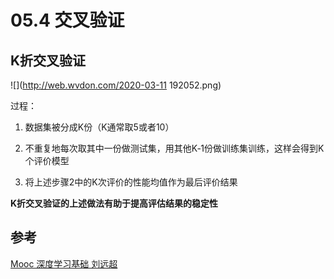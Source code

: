 # 05.4 交叉验证

## K折交叉验证

![](http://web.wvdon.com/2020-03-11 192052.png)

过程： 

1. 数据集被分成K份（K通常取5或者10） 

2. 不重复地每次取其中一份做测试集，用其他K‐1份做训练集训练，这样会得到K个评价模型 

3. 将上述步骤2中的K次评价的性能均值作为最后评价结果

**K折交叉验证的上述做法有助于提高评估结果的稳定性**

## 参考

[Mooc 深度学习基础 刘远超](https://www.icourse163.org/learn/HIT-1206320802?tid=1450221457#/learn/content?type=detail&id=1214431001&sm=1)